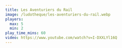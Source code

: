 ```yaml
---
title: Les Aventuriers du Rail
image: /ludotheque/les-aventuriers-du-rail.webp
players:
  max: 5
  min: 2
play_time_mins: 60
video: https://www.youtube.com/watch?v=I-DXXLYl16Q
---
```

